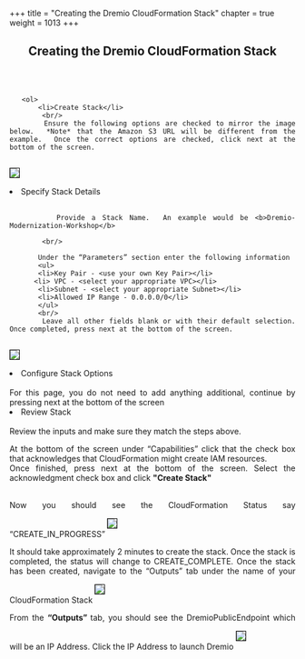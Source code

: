 +++
title = "Creating the Dremio CloudFormation Stack"
chapter = true
weight = 1013
+++

<div style="text-align: justify">
    <center><h2>Creating the Dremio CloudFormation Stack</h2></center>

   <br/><br/>
       
       <ol>
           <li>Create Stack</li>
            <br/>
           Ensure the following options are checked to mirror the image below.  *Note* that the Amazon S3 URL will be different from the example.  Once the correct options are checked, click next at the bottom of the screen. 
<img src="../../images/dremio6.png" style="margin:15px 0px; border:1px solid black"/>
           <li> Specify Stack Details </li>
            <br/>
           
           Provide a Stack Name.  An example would be <b>Dremio-Modernization-Workshop</b>
           
            <br/>
            
           Under the “Parameters” section enter the following information
           <ul>
           <li>Key Pair - <use your own Key Pair></li>
          <li> VPC - <select your appropriate VPC></li>
           <li>Subnet - <select your appropriate Subnet></li>
           <li>Allowed IP Range - 0.0.0.0/0</li>
           </ul>
           <br/>
           Leave all other fields blank or with their default selection.  Once completed, press next at the bottom of the screen.         
   <img src="../../images/dremio7.png" style="margin:15px 0px; border:1px solid black"/>
           <li>Configure Stack Options</li>
            <br/>
           For this page, you do not need to add anything additional, continue by pressing next at the bottom of the screen
 <br/>
<li> Review Stack  </li>
 <br/>
Review the inputs and make sure they match the steps above.
 <br/>

At the bottom of the screen under “Capabilities” click that the check box that acknowledges that CloudFormation might create IAM resources.
 <br/>
Once finished, press next at the bottom of the screen. Select the acknowledgment check box and click <b> "Create Stack"</b>

 <br/>
Now you should see the CloudFormation Status say “CREATE_IN_PROGRESS”

<img src="../../images/dremio8.png" style="margin:15px 0px; border:1px solid black"/>

It should take approximately 2 minutes to create the stack.  Once the stack is completed, the status will change to CREATE_COMPLETE.  Once the stack has been created, navigate to the “Outputs” tab under the name of your CloudFormation Stack
      <img src="../../images/dremio9.png" style="margin:15px 0px; border:1px solid black"/>
      
From the <b>“Outputs” </b> tab, you should see the DremioPublicEndpoint which will be an IP Address.  Click the IP Address to launch Dremio
      <img src="../../images/dremio10.png" style="margin:15px 0px; border:1px solid black"/>
       </ol>

   




</div>
